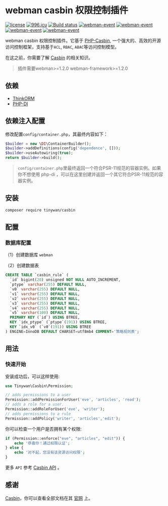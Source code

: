 # webman casbin 权限控制插件

[![license](https://img.shields.io/github/license/Tinywan/casbin)]()
[![996.icu](https://img.shields.io/badge/link-996.icu-red.svg)](https://996.icu)
[![Build status](https://github.com/Tinywan/dnmp/workflows/CI/badge.svg)]()
[![webman-event](https://img.shields.io/github/v/release/tinywan/casbin?include_prereleases)]()
[![webman-event](https://img.shields.io/badge/build-passing-brightgreen.svg)]()
[![webman-event](https://img.shields.io/github/last-commit/tinywan/casbin/main)]()
[![webman-event](https://img.shields.io/github/v/tag/tinywan/casbin?color=ff69b4)]()

webman casbin 权限控制插件。它基于 [PHP-Casbin](https://github.com/php-casbin/php-casbin), 一个强大的、高效的开源访问控制框架，支持基于`ACL`, `RBAC`, `ABAC`等访问控制模型。

在这之前，你需要了解 [Casbin](https://github.com/php-casbin/php-casbin) 的相关知识。

> 插件需要webman>=1.2.0 webman-framework>=1.2.0

## 依赖

- [ThinkORM](https://github.com/top-think/think-orm)
- [PHP-DI](https://github.com/PHP-DI/PHP-DI)

## 依赖注入配置

修改配置`config/container.php`，其最终内容如下：

```php
$builder = new \DI\ContainerBuilder();
$builder->addDefinitions(config('dependence', []));
$builder->useAutowiring(true);
return $builder->build();
```
> `config/container.php`里最终返回一个符合PSR-11规范的容器实例。如果你不想使用 php-di ，可以在这里创建并返回一个其它符合PSR-11规范的容器实例。

## 安装

```sh
composer require tinywan/casbin
```

## 配置

### 数据库配置

（1）创建数据库 `webman`

（2）创建数据表

```sql
CREATE TABLE `casbin_rule` (
  `id` bigint(20) unsigned NOT NULL AUTO_INCREMENT,
  `ptype` varchar(255) DEFAULT NULL,
  `v0` varchar(255) DEFAULT NULL,
  `v1` varchar(255) DEFAULT NULL,
  `v2` varchar(255) DEFAULT NULL,
  `v3` varchar(255) DEFAULT NULL,
  `v4` varchar(255) DEFAULT NULL,
  `v5` varchar(100) DEFAULT NULL,
  PRIMARY KEY (`id`) USING BTREE,
  KEY `idx_ptype` (`ptype`(191)) USING BTREE,
  KEY `idx_v0` (`v0`(191)) USING BTREE
) ENGINE=InnoDB DEFAULT CHARSET=utf8mb4 COMMENT='策略规则表';
```

## 用法

### 快速开始

安装成功后，可以这样使用:

```php
use Tinywan\Casbin\Permission;

// adds permissions to a user
Permission::addPermissionForUser('eve', 'articles', 'read');
// adds a role for a user.
Permission::addRoleForUser('eve', 'writer');
// adds permissions to a rule
Permission::addPolicy('writer', 'articles','edit');
```

你可以检查一个用户是否拥有某个权限:

```php
if (Permission::enforce("eve", "articles", "edit")) {
    echo '恭喜你！通过权限认证';
} else {
    echo '对不起，您没有该资源访问权限';
}
```

更多 `API` 参考 [Casbin API](https://casbin.org/docs/en/management-api) 。

## 感谢

[Casbin](https://github.com/php-casbin/php-casbin)，你可以查看全部文档在其 [官网](https://casbin.org/) 上。
